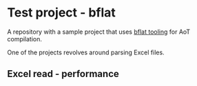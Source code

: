 # Test project - bflat
A repository with a sample project that uses
[bflat tooling](https://github.com/bflattened/bflat "Link to bflat project")
for AoT compilation.

One of the projects revolves around parsing Excel files.

## Excel read - performance
